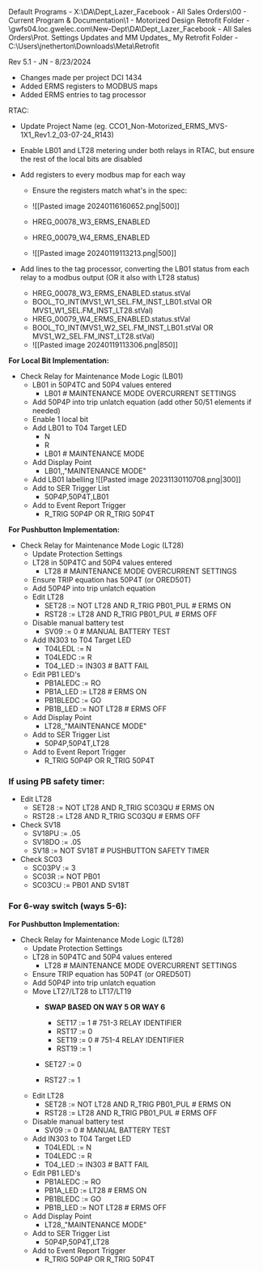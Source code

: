 Default Programs - X:\DA\Dept\_Lazer\_Facebook - All Sales Orders\00 - Current Program & Documentation\1 - Motorized Design
Retrofit Folder - \\gwfs04.loc.gwelec.com\New-Dept\DA\Dept\_Lazer\_Facebook - All Sales Orders\Prot. Settings Updates and MM Updates_
My Retrofit Folder - C:\Users\jnetherton\Downloads\Meta\Retrofit

Rev 5.1 - JN - 8/23/2024
- Changes made per project DCI 1434
- Added ERMS registers to MODBUS maps
- Added ERMS entries to tag processor


RTAC:
- Update Project Name (eg. CCO1_Non-Motorized_ERMS_MVS-1X1_Rev1.2_03-07-24_R143)
- Enable LB01 and LT28 metering under both relays in RTAC, but ensure the rest of the local bits are disabled
- Add registers to every modbus map for each way
	- Ensure the registers match what's in the spec:
	- ![[Pasted image 20240116160652.png|500]]

	- HREG_00078_W3_ERMS_ENABLED
	- HREG_00079_W4_ERMS_ENABLED
	- ![[Pasted image 20240119113213.png|500]]


- Add lines to the tag processor, converting the LB01 status from each relay to a modbus output (OR it also with LT28 status)
	- HREG_00078_W3_ERMS_ENABLED.status.stVal
	- BOOL_TO_INT(MVS1_W1_SEL.FM_INST_LB01.stVal OR MVS1_W1_SEL.FM_INST_LT28.stVal)
	- HREG_00079_W4_ERMS_ENABLED.status.stVal
	- BOOL_TO_INT(MVS1_W2_SEL.FM_INST_LB01.stVal OR MVS1_W2_SEL.FM_INST_LT28.stVal)
	- ![[Pasted image 20240119113306.png|850]]

**For Local Bit Implementation:**
- Check Relay for Maintenance Mode Logic (LB01)
	- LB01 in 50P4TC and 50P4 values entered
		- LB01 # MAINTENANCE MODE OVERCURRENT SETTINGS
	- Add 50P4P into trip unlatch equation (add other 50/51 elements if needed)
	- Enable 1 local bit
	- Add LB01 to T04 Target LED
		- N
		- R
		- LB01 # MAINTENANCE MODE
	- Add Display Point
		- LB01,,"MAINTENANCE MODE"
	- Add LB01 labelling
		 ![[Pasted image 20231130110708.png|300]]
	- Add to SER Trigger List
		- 50P4P,50P4T,LB01
	- Add to Event Report Trigger
		- R_TRIG 50P4P OR R_TRIG 50P4T


**For Pushbutton Implementation:**
- Check Relay for Maintenance Mode Logic (LT28)
	- Update Protection Settings
	- LT28 in 50P4TC and 50P4 values entered
		- LT28 # MAINTENANCE MODE OVERCURRENT SETTINGS
	- Ensure TRIP equation has 50P4T (or ORED50T)
	- Add 50P4P into trip unlatch equation
	- Edit LT28
		- SET28 := NOT LT28 AND R_TRIG PB01_PUL # ERMS ON
		- RST28 := LT28 AND R_TRIG PB01_PUL # ERMS OFF
	- Disable manual battery test
		- SV09 := 0 # MANUAL BATTERY TEST
	- Add IN303 to T04 Target LED
		- T04LEDL := N
		- T04LEDC := R
		- T04_LED := IN303 # BATT FAIL
	- Edit PB1 LED's
		- PB1ALEDC := RO
		- PB1A_LED := LT28 # ERMS ON
		- PB1BLEDC := GO
		- PB1B_LED := NOT LT28 # ERMS OFF
	- Add Display Point
		- LT28,,"MAINTENANCE MODE"
	- Add to SER Trigger List
		- 50P4P,50P4T,LT28
	- Add to Event Report Trigger
		- R_TRIG 50P4P OR R_TRIG 50P4T

### If using PB safety timer:
- Edit LT28
	- SET28 := NOT LT28 AND R_TRIG SC03QU # ERMS ON
	- RST28 := LT28 AND R_TRIG SC03QU # ERMS OFF
- Check SV18
	- SV18PU := .05
	- SV18DO := .05
	- SV18 := NOT SV18T # PUSHBUTTON SAFETY TIMER
- Check SC03
	- SC03PV := 3
	- SC03R := NOT PB01
	- SC03CU := PB01 AND SV18T

### For 6-way switch (ways 5-6):
**For Pushbutton Implementation:**
- Check Relay for Maintenance Mode Logic (LT28)
	- Update Protection Settings
	- LT28 in 50P4TC and 50P4 values entered
		- LT28 # MAINTENANCE MODE OVERCURRENT SETTINGS
	- Ensure TRIP equation has 50P4T (or ORED50T)
	- Add 50P4P into trip unlatch equation
	- Move LT27/LT28 to LT17/LT19
		- **SWAP BASED ON WAY 5 OR WAY 6**
			- SET17 := 1 # 751-3 RELAY IDENTIFIER
			- RST17 := 0
			- SET19 := 0 # 751-4 RELAY IDENTIFIER
			- RST19 := 1

		- SET27 := 0
		- RST27 := 1
	- Edit LT28
		- SET28 := NOT LT28 AND R_TRIG PB01_PUL # ERMS ON
		- RST28 := LT28 AND R_TRIG PB01_PUL # ERMS OFF
	- Disable manual battery test
		- SV09 := 0 # MANUAL BATTERY TEST
	- Add IN303 to T04 Target LED
		- T04LEDL := N
		- T04LEDC := R
		- T04_LED := IN303 # BATT FAIL
	- Edit PB1 LED's
		- PB1ALEDC := RO
		- PB1A_LED := LT28 # ERMS ON
		- PB1BLEDC := GO
		- PB1B_LED := NOT LT28 # ERMS OFF
	- Add Display Point
		- LT28,,"MAINTENANCE MODE"
	- Add to SER Trigger List
		- 50P4P,50P4T,LT28
	- Add to Event Report Trigger
		- R_TRIG 50P4P OR R_TRIG 50P4T